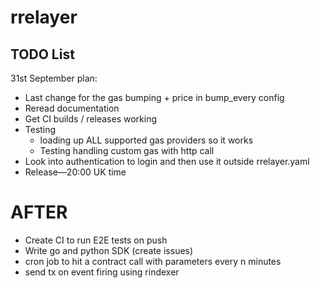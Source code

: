 # rrelayer

## TODO List

31st September plan:
- Last change for the gas bumping + price in bump_every config
- Reread documentation 
- Get CI builds / releases working
- Testing
    - loading up ALL supported gas providers so it works
    - Testing handling custom gas with http call
- Look into authentication to login and then use it outside rrelayer.yaml
- Release—20:00 UK time

# AFTER

- Create CI to run E2E tests on push
- Write go and python SDK (create issues)
- cron job to hit a contract call with parameters every n minutes
- send tx on event firing using rindexer